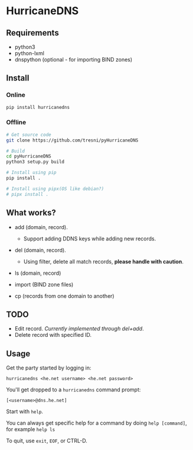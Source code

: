 # HurricaneDNS

## Requirements
 * python3
 * python-lxml
 * dnspython (optional - for importing BIND zones)

## Install

### Online

```bash
pip install hurricanedns
```

### Offline

```bash
# Get source code
git clone https://github.com/tresni/pyHurricaneDNS

# Build
cd pyHurricaneDNS
python3 setup.py build

# Install using pip
pip install .

# Install using pipx(OS like debian?)
# pipx install .
```

## What works?

- add (domain, record).
  - Support adding DDNS keys while adding new records.

- del (domain, record).
  - Using filter, delete all match records, **please handle with caution**.

- ls (domain, record)
- import (BIND zone files)
- cp (records from one domain to another)

## TODO

- Edit record. *Currently implemented through del+add*.
- Delete record with specified ID.

## Usage

Get the party started by logging in:

```
hurricanedns <he.net username> <he.net password>
```

You'll get dropped to a `hurricanedns` command prompt:

```
[<username>@dns.he.net]
```

Start with `help`.

You can always get specific help for a command by doing `help [command]`, for example `help ls`

To quit, use `exit`, `EOF`, or CTRL-D.
